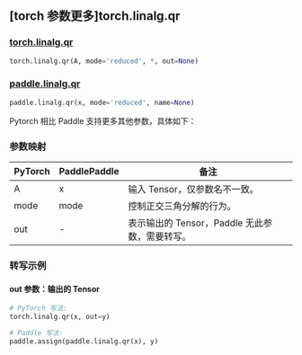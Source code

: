 ## [torch 参数更多]torch.linalg.qr

### [torch.linalg.qr](https://pytorch.org/docs/stable/generated/torch.linalg.qr.html#torch.linalg.qr)

```python
torch.linalg.qr(A, mode='reduced', *, out=None)
```

### [paddle.linalg.qr](https://www.paddlepaddle.org.cn/documentation/docs/zh/develop/api/paddle/linalg/qr_cn.html)

```python
paddle.linalg.qr(x, mode='reduced', name=None)
```

Pytorch 相比 Paddle 支持更多其他参数，具体如下：

### 参数映射

| PyTorch | PaddlePaddle | 备注                                               |
| ------- | ------------ | -------------------------------------------------- |
| A       | x            | 输入 Tensor，仅参数名不一致。                      |
| mode    | mode         | 控制正交三角分解的行为。                           |
| out     | -            | 表示输出的 Tensor，Paddle 无此参数，需要转写。 |

### 转写示例

#### out 参数：输出的 Tensor

```python
# PyTorch 写法:
torch.linalg.qr(x, out=y)

# Paddle 写法:
paddle.assign(paddle.linalg.qr(x), y)
```

